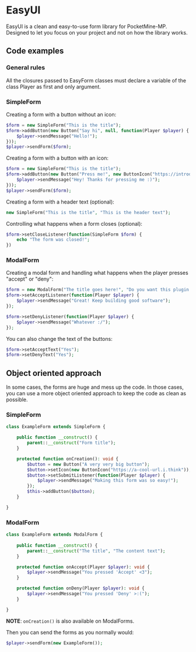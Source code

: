 # EasyUI

EasyUI is a clean and easy-to-use form library for PocketMine-MP. Designed to let you focus on your project and not on how the library works.

## Code examples

### General rules

All the closures passed to EasyForm classes must declare a variable of the class Player as first and only argument.

### SimpleForm

Creating a form with a button without an icon:
```php
$form = new SimpleForm("This is the title");
$form->addButton(new Button("Say hi", null, function(Player $player) {
    $player->sendMessage("Hello!");
}));
$player->sendForm($form);
```

Creating a form with a button with an icon:
```php
$form = new SimpleForm("This is the title");
$form->addButton(new Button("Press me!", new ButtonIcon("https://introduce-the-image-url.here"), function(Player $player) {
    $player->sendMessage("Hey! Thanks for pressing me :)");
}));
$player->sendForm($form);
```

Creating a form with a header text (optional):
```php
new SimpleForm("This is the title", "This is the header text");
```

Controlling what happens when a form closes (optional):
```php
$form->setCloseListener(function(SimpleForm $form) {
    echo "The form was closed!";
})
```

### ModalForm

Creating a modal form and handling what happens when the player presses "accept" or "deny":
```php
$form = new ModalForm("The title goes here!", "Do you want this plugin to save you a lot of time?");
$form->setAcceptListener(function(Player $player) {
    $player->sendMessage("Great! Keep building good software");
});

$form->setDenyListener(function(Player $player) {
    $player->sendMessage("Whatever :/");
});

```

You can also change the text of the buttons:
```php
$form->setAcceptText("Yes");
$form->setDenyText("Yes");
```

## Object oriented approach

In some cases, the forms are huge and mess up the code. In those cases, you can use a more object oriented approach to keep the code as clean as possible.   

### SimpleForm

```php
class ExampleForm extends SimpleForm {

    public function __construct() {
        parent::__construct("Form title");
    }

    protected function onCreation(): void {
        $button = new Button("A very very big button");
        $button->setIcon(new ButtonIcon("https://a-cool-url.i.think"));
        $button->setSubmitListener(function(Player $player) {
            $player->sendMessage("Making this form was so easy!");
        });
        $this->addButton($button);
    }

}
```

### ModalForm

```php
class ExampleForm extends ModalForm {
    
    public function __construct() {
        parent::__construct("The title", "The content text");
    }

    protected function onAccept(Player $player): void {
        $player->sendMessage("You pressed 'Accept' <3");
    }

    protected function onDeny(Player $player): void {
        $player->sendMessage("You pressed 'Deny' >:(");
    }

}
```
**NOTE**: `onCreation()` is also available on ModalForms.

Then you can send the forms as you normally would:
```php
$player->sendForm(new ExampleForm());
```





